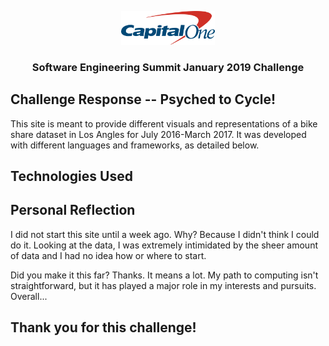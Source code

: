 <p align="center">
    <img src="img/capitalOneLogo.png" width="150">
  </a>

  <h3 align="center">Software Engineering Summit January 2019 Challenge</h3>
</p>

## Challenge Response -- Psyched to Cycle!
This site is meant to provide different visuals and representations of a bike share dataset in Los Angles for July 2016-March 2017. It was developed with different languages and frameworks, as detailed below.

## Technologies Used


## Personal Reflection
I did not start this site until a week ago. Why? Because I didn't think I could do it. Looking at the data, I was extremely intimidated by the sheer amount of data and I had no idea how or where to start. 

Did you make it this far? Thanks. It means a lot. My path to computing isn't straightforward, but it has played a major role in my interests and pursuits. Overall...
## Thank you for this challenge!
